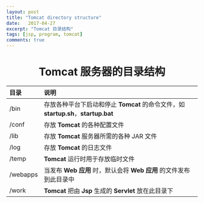 ```yaml
---
layout: post
title: "Tomcat directory structure"
date:   2017-04-27
excerpt: "Tomcat 目录结构"
tags: [jsp, program, tomcat]
comments: true
---
```


<center><h1>Tomcat 服务器的目录结构</h1></center>

|    目录    |                    说明                    |
| :------- | :--------------------------------------- |
| /bin     | 存放各种平台下启动和停止 **Tomcat** 的命令文件，如 **startup.sh**，**startup.bat** |
| /conf    | 存放 **Tomcat** 的各种配置文件                    |
| /lib     | 存放 **Tomcat** 服务器所需的各种 JAR 文件            |
| /log     | 存放 **Tomcat** 的日志文件                      |
| /temp    | **Tomcat** 运行时用于存放临时文件                   |
| /webapps | 当发布 **Web 应用** 时，默认会将 **Web 应用** 的文件发布到此目录中 |
| /work    | **Tomcat** 把由 **Jsp** 生成的 **Servlet** 放在此目录下 |